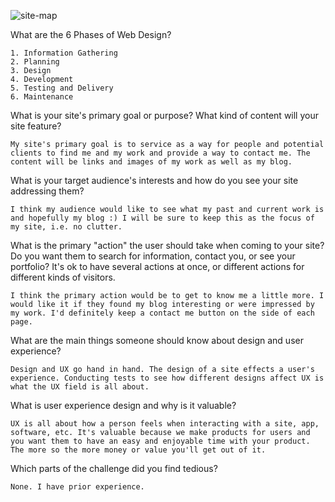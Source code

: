 ![site-map](/imgs/site-map.png)

What are the 6 Phases of Web Design?

	1. Information Gathering
	2. Planning
	3. Design
	4. Development
	5. Testing and Delivery 
	6. Maintenance

What is your site's primary goal or purpose? What kind of content will your site feature?

	My site's primary goal is to service as a way for people and potential clients to find me and my work and provide a way to contact me. The content will be links and images of my work as well as my blog. 

What is your target audience's interests and how do you see your site addressing them?

	I think my audience would like to see what my past and current work is and hopefully my blog :) I will be sure to keep this as the focus of my site, i.e. no clutter. 

What is the primary "action" the user should take when coming to your site? Do you want them to search for information, contact you, or see your portfolio? It's ok to have several actions at once, or different actions for different kinds of visitors.

	I think the primary action would be to get to know me a little more. I would like it if they found my blog interesting or were impressed by my work. I'd definitely keep a contact me button on the side of each page. 

What are the main things someone should know about design and user experience?

	Design and UX go hand in hand. The design of a site effects a user's experience. Conducting tests to see how different designs affect UX is what the UX field is all about. 

What is user experience design and why is it valuable? 

	UX is all about how a person feels when interacting with a site, app, software, etc. It's valuable because we make products for users and you want them to have an easy and enjoyable time with your product. The more so the more money or value you'll get out of it. 

Which parts of the challenge did you find tedious?

	None. I have prior experience. 